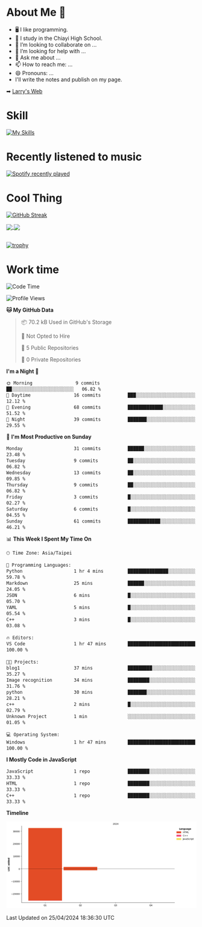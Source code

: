 # About Me 👋

- 🖥  I like programming.
- 🏫 I study in the Chiayi High School.
- 👯 I’m looking to collaborate on ...
- 🤔 I’m looking for help with ...
- 💬 Ask me about ...
- 📫 How to reach me: ...
- 😄 Pronouns: ...
- I'll write the notes and publish on my page.

➡︎ [Larry's Web](https://larryeng.github.io/)

# Skill
[![My Skills](https://skillicons.dev/icons?i=blender,arduino,vscode,visualstudio,pr,github,git,c,cpp,py,html,css,js)](https://skillicons.dev)
# Recently listened to music

[![Spotify recently played](https://spotify-recently-played-readme.vercel.app/api?user=31mqyfrlvkyusmaxegq4pvoow5we)](https://open.spotify.com/user/31mqyfrlvkyusmaxegq4pvoow5we)

# Cool Thing

[![GitHub Streak](https://streak-stats.demolab.com/?user=Larryeng&theme=holi-theme)](https://git.io/streak-stats)

<a href="https://github.com/anuraghazra/github-readme-stats">
  <img height=200 align="center" src="https://github-readme-stats.vercel.app/api?username=Larryeng&theme=github_dark&rank_icon=github" />
</a>
<a href="https://github.com/anuraghazra/convoychat">
  <img height=200 align="center" src="https://github-readme-stats.vercel.app/api/top-langs?username=Larryeng&layout=compact&langs_count=8&card_width=320&theme=github_dark" />
</a>

<br>

<br>

[![trophy](https://github-profile-trophy.vercel.app/?username=Larryeng&theme=darkhub)](https://github.com/ryo-ma/github-profile-trophy)
# Work time
<!--START_SECTION:waka-->
![Code Time](http://img.shields.io/badge/Code%20Time-147%20hrs%2034%20mins-blue)

![Profile Views](http://img.shields.io/badge/Profile%20Views-0-blue)

**🐱 My GitHub Data** 

> 📦 70.2 kB Used in GitHub's Storage 
 > 
> 🚫 Not Opted to Hire
 > 
> 📜 5 Public Repositories 
 > 
> 🔑 0 Private Repositories 
 > 
**I'm a Night 🦉** 

```text
🌞 Morning                9 commits           ██░░░░░░░░░░░░░░░░░░░░░░░   06.82 % 
🌆 Daytime                16 commits          ███░░░░░░░░░░░░░░░░░░░░░░   12.12 % 
🌃 Evening                68 commits          █████████████░░░░░░░░░░░░   51.52 % 
🌙 Night                  39 commits          ███████░░░░░░░░░░░░░░░░░░   29.55 % 
```
📅 **I'm Most Productive on Sunday** 

```text
Monday                   31 commits          ██████░░░░░░░░░░░░░░░░░░░   23.48 % 
Tuesday                  9 commits           ██░░░░░░░░░░░░░░░░░░░░░░░   06.82 % 
Wednesday                13 commits          ██░░░░░░░░░░░░░░░░░░░░░░░   09.85 % 
Thursday                 9 commits           ██░░░░░░░░░░░░░░░░░░░░░░░   06.82 % 
Friday                   3 commits           █░░░░░░░░░░░░░░░░░░░░░░░░   02.27 % 
Saturday                 6 commits           █░░░░░░░░░░░░░░░░░░░░░░░░   04.55 % 
Sunday                   61 commits          ████████████░░░░░░░░░░░░░   46.21 % 
```


📊 **This Week I Spent My Time On** 

```text
🕑︎ Time Zone: Asia/Taipei

💬 Programming Languages: 
Python                   1 hr 4 mins         ███████████████░░░░░░░░░░   59.78 % 
Markdown                 25 mins             ██████░░░░░░░░░░░░░░░░░░░   24.05 % 
JSON                     6 mins              █░░░░░░░░░░░░░░░░░░░░░░░░   05.70 % 
YAML                     5 mins              █░░░░░░░░░░░░░░░░░░░░░░░░   05.54 % 
C++                      3 mins              █░░░░░░░░░░░░░░░░░░░░░░░░   03.08 % 

🔥 Editors: 
VS Code                  1 hr 47 mins        █████████████████████████   100.00 % 

🐱‍💻 Projects: 
blog1                    37 mins             █████████░░░░░░░░░░░░░░░░   35.27 % 
Image recognition        34 mins             ████████░░░░░░░░░░░░░░░░░   31.76 % 
python                   30 mins             ███████░░░░░░░░░░░░░░░░░░   28.21 % 
c++                      2 mins              █░░░░░░░░░░░░░░░░░░░░░░░░   02.79 % 
Unknown Project          1 min               ░░░░░░░░░░░░░░░░░░░░░░░░░   01.05 % 

💻 Operating System: 
Windows                  1 hr 47 mins        █████████████████████████   100.00 % 
```

**I Mostly Code in JavaScript** 

```text
JavaScript               1 repo              ████████░░░░░░░░░░░░░░░░░   33.33 % 
HTML                     1 repo              ████████░░░░░░░░░░░░░░░░░   33.33 % 
C++                      1 repo              ████████░░░░░░░░░░░░░░░░░   33.33 % 
```



**Timeline**

![Lines of Code chart](https://raw.githubusercontent.com/Larryeng/Larryeng/main/assets/bar_graph.png)


 Last Updated on 25/04/2024 18:36:30 UTC
<!--END_SECTION:waka-->
